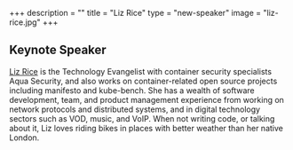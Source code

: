 +++
description = ""
title = "Liz Rice"
type = "new-speaker"
image = "liz-rice.jpg"
+++
## Keynote Speaker

<a href="https://twitter.com/lizrice">Liz Rice</a> is the Technology Evangelist with container security specialists Aqua Security, and also works on container-related open source projects including manifesto and kube-bench. She has a wealth of software development, team, and product management experience from working on network protocols and distributed systems, and in digital technology sectors such as VOD, music, and VoIP. When not writing code, or talking about it, Liz loves riding bikes in places with better weather than her native London.